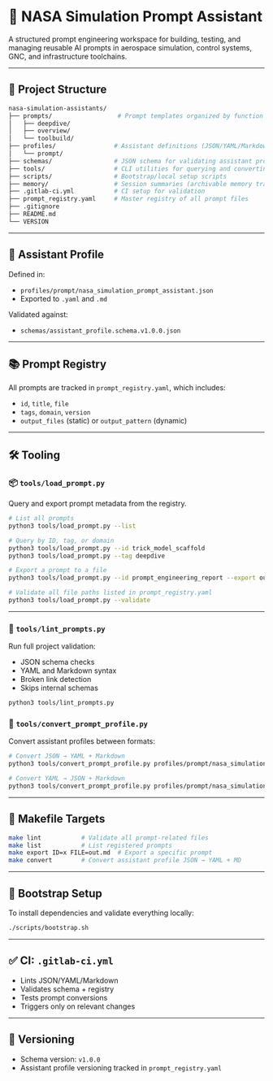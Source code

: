 # 🚀 NASA Simulation Prompt Assistant

A structured prompt engineering workspace for building, testing, and managing
reusable AI prompts in aerospace simulation, control systems, GNC, and
infrastructure toolchains.

---

## 📁 Project Structure

```bash
nasa-simulation-assistants/
├── prompts/                  # Prompt templates organized by function
│   ├── deepdive/
│   ├── overview/
│   └── toolbuild/
├── profiles/                # Assistant definitions (JSON/YAML/Markdown)
│   └── prompt/
├── schemas/                 # JSON schema for validating assistant profiles
├── tools/                   # CLI utilities for querying and converting prompts
├── scripts/                 # Bootstrap/local setup scripts
├── memory/                  # Session summaries (archivable memory traces)
├── .gitlab-ci.yml           # CI setup for validation
├── prompt_registry.yaml     # Master registry of all prompt files
├── .gitignore
├── README.md
└── VERSION
```

---

## 🧠 Assistant Profile

Defined in:

- `profiles/prompt/nasa_simulation_prompt_assistant.json`
- Exported to `.yaml` and `.md`

Validated against:

- `schemas/assistant_profile.schema.v1.0.0.json`

---

## 📚 Prompt Registry

All prompts are tracked in `prompt_registry.yaml`, which includes:

- `id`, `title`, `file`
- `tags`, `domain`, `version`
- `output_files` (static) or `output_pattern` (dynamic)

---

## 🛠 Tooling

### 📦 `tools/load_prompt.py`

Query and export prompt metadata from the registry.

```bash
# List all prompts
python3 tools/load_prompt.py --list

# Query by ID, tag, or domain
python3 tools/load_prompt.py --id trick_model_scaffold
python3 tools/load_prompt.py --tag deepdive

# Export a prompt to a file
python3 tools/load_prompt.py --id prompt_engineering_report --export out.md

# Validate all file paths listed in prompt_registry.yaml
python3 tools/load_prompt.py --validate
```

---

### 🧪 `tools/lint_prompts.py`

Run full project validation:

- JSON schema checks
- YAML and Markdown syntax
- Broken link detection
- Skips internal schemas

```bash
python3 tools/lint_prompts.py
```

### 🧬 `tools/convert_prompt_profile.py`

Convert assistant profiles between formats:

```bash
# Convert JSON → YAML + Markdown
python3 tools/convert_prompt_profile.py profiles/prompt/nasa_simulation_prompt_assistant.json

# Convert YAML → JSON + Markdown
python3 tools/convert_prompt_profile.py profiles/prompt/nasa_simulation_prompt_assistant.yaml
```

---

## 🧰 Makefile Targets

```bash
make lint           # Validate all prompt-related files
make list           # List registered prompts
make export ID=x FILE=out.md  # Export a specific prompt
make convert        # Convert assistant profile JSON → YAML + MD
```

---

## 🤖 Bootstrap Setup

To install dependencies and validate everything locally:

```bash
./scripts/bootstrap.sh
```

---

## ✅ CI: `.gitlab-ci.yml`

- Lints JSON/YAML/Markdown
- Validates schema + registry
- Tests prompt conversions
- Triggers only on relevant changes

---

## 📌 Versioning

- Schema version: `v1.0.0`
- Assistant profile versioning tracked in `prompt_registry.yaml`
